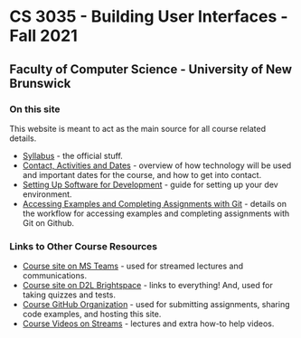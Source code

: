 # CS 3035 - Building User Interfaces - Fall 2021

## Faculty of Computer Science - University of New Brunswick

### On this site

This website is meant to act as the main source for all course related details.

- [Syllabus](pages/CS3035-fall-2021-syllabus.md) - the official stuff.
- [Contact, Activities and Dates](pages/CS3035-fall-2021-activities-and-dates.md) - overview of how technology will be used and important dates for the course, and how to get into contact.
- [Setting Up Software for Development](pages/CS3035-software-setup.md) - guide for setting up your dev environment.
- [Accessing Examples and Completing Assignments with Git](pages/CS3035-assignments-with-git.md) - details on the workflow for accessing examples and completing assignments with Git on Github.

### Links to Other Course Resources

- [Course site on MS Teams](https://teams.microsoft.com/l/team/19%3aWzENsdjs3Tac1N65I7wcPFuu-C4ORRgY7IajzY4XGvY1%40thread.tacv2/conversations?groupId=7535d486-43c5-44e5-a0e2-ee795038b318&tenantId=244e6ed2-339a-47f3-b95c-e45351c198b7) - used for streamed lectures and communications.
- [Course site on D2L Brightspace](https://lms.unb.ca/d2l/home/195026) - links to everything! And, used for taking quizzes and tests.
- [Course GitHub Organization](https://github.com/CS-3035-Fall-2021) - used for submitting assignments, sharing code examples, and hosting this site.
- [Course Videos on Streams](https://web.microsoftstream.com/channel/7693a03c-5918-4ae9-b317-b0c185a788d1) - lectures and extra how-to help videos.
